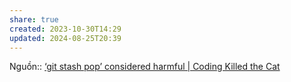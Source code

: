 ```yaml
---
share: true
created: 2023-10-30T14:29
updated: 2024-08-25T20:39
---
```

Nguồn:: [‘git stash pop’ considered harmful | Coding Killed the Cat](https://codingkilledthecat.wordpress.com/2012/04/27/git-stash-pop-considered-harmful/)
